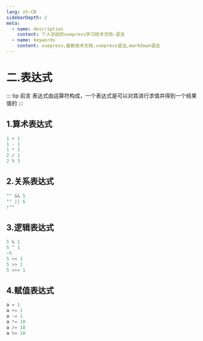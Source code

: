 ```yaml
---
lang: zh-CN
sidebarDepth: 2
meta:
  - name: description
    content: 个人总结的vuepress学习技术文档-语法
  - name: keywords
    content: vuepress,最新技术文档,vuepress语法,markdown语法
---
```


# 二.表达式

::: tip 前言
表达式由运算符构成，一个表达式是可以对其进行求值并得到一个结果值的 
:::

## 1.算术表达式

```js
1 + 1
1 - 1
1 * 2
2 / 1
2 % 3
```

## 2.关系表达式

```js
"" && 5
"" || 6
!""
```

## 3.逻辑表达式

```js
5 & 1
5 ^ 1
~5
5 << 1
5 >> 1
5 >>> 1
```

## 4.赋值表达式

```js
a = 1
a += 1
a -= 1
a *= 10
a /= 10
a %= 10
```
